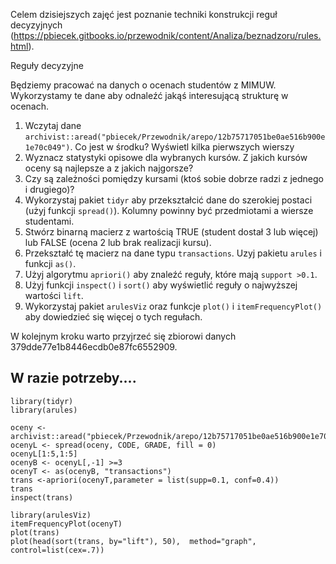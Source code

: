 Celem dzisiejszych zajęć jest poznanie techniki konstrukcji reguł decyzyjnych (https://pbiecek.gitbooks.io/przewodnik/content/Analiza/beznadzoru/rules.html).

Reguły decyzyjne

Będziemy pracować na danych o ocenach studentów z MIMUW. 
Wykorzystamy te dane aby odnaleźć jakąś interesującą strukturę w ocenach.

1. Wczytaj dane `archivist::aread("pbiecek/Przewodnik/arepo/12b75717051be0ae516b900e1e70c049")`. Co jest w środku? Wyświetl kilka pierwszych wierszy
2. Wyznacz statystyki opisowe dla wybranych kursów. Z jakich kursów oceny są najlepsze a z jakich najgorsze? 
3. Czy są zależności pomiędzy kursami (ktoś sobie dobrze radzi z jednego i drugiego)?
4. Wykorzystaj pakiet `tidyr` aby przekształcić dane do szerokiej postaci (użyj funkcji `spread()`). Kolumny powinny być przedmiotami a wiersze studentami.
5. Stwórz binarną macierz z wartością TRUE (student dostał 3 lub więcej) lub FALSE (ocena 2 lub brak realizacji kursu).
6. Przekształć tę macierz na dane typu `transactions`. Uzyj pakietu `arules` i funkcji `as()`.
7. Użyj algorytmu `apriori()` aby znaleźć reguły, które mają `support >0.1`.
8. Użyj funkcji `inspect()` i `sort()` aby wyświetlić reguły o najwyższej wartości `lift`.
9. Wykorzystaj pakiet `arulesViz` oraz funkcje `plot()` i `itemFrequencyPlot()` aby dowiedzieć się więcej o tych regułach.

W kolejnym kroku warto przyjrzeć się zbiorowi danych 379dde77e1b8446ecdb0e87fc6552909.


## W razie potrzeby....


```
library(tidyr)
library(arules)

oceny <- archivist::aread("pbiecek/Przewodnik/arepo/12b75717051be0ae516b900e1e70c049")
ocenyL <- spread(oceny, CODE, GRADE, fill = 0)
ocenyL[1:5,1:5]
ocenyB <- ocenyL[,-1] >=3
ocenyT <- as(ocenyB, "transactions")
trans <-apriori(ocenyT,parameter = list(supp=0.1, conf=0.4))
trans
inspect(trans)

library(arulesViz)
itemFrequencyPlot(ocenyT)
plot(trans)
plot(head(sort(trans, by="lift"), 50),  method="graph", control=list(cex=.7))
```
